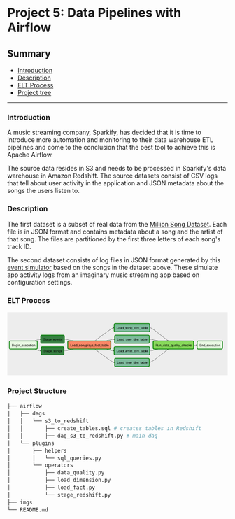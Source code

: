 # Project 5: Data Pipelines with Airflow

## Summary
* [Introduction](#Introduction)
* [Description](#Description)
* [ELT Process](#ELT-Process)
* [Project tree](#Project-tree)

--------------------------------------------

### Introduction
A music streaming company, Sparkify, has decided that it is time to introduce more 
automation and monitoring to their data warehouse ETL pipelines and come to the 
conclusion that the best tool to achieve this is Apache Airflow.

The source data resides in S3 and needs to be processed in Sparkify's data warehouse 
in Amazon Redshift. The source datasets consist of CSV logs that tell about user 
activity in the application and JSON metadata about the songs the users listen to.

### Description

The first dataset is a subset of real data from the [Million Song Dataset](http://millionsongdataset.com/). Each file is in JSON format and contains metadata about a song and the artist of that song. The files are partitioned by the first three letters of each song's track ID. 

The second dataset consists of log files in JSON format generated by this [event simulator](https://github.com/Interana/eventsim) based on the songs in the dataset above. These simulate app activity logs from an imaginary music streaming app based on configuration settings.

### ELT Process

![DAG](./imgs/dag.png)

### Project Structure

```bash
├── airflow
│   ├── dags
│   │   └── s3_to_redshift
│   │       ├── create_tables.sql # creates tables in Redshift
│   │       ├── dag_s3_to_redshift.py # main dag
│   └── plugins
│       ├── helpers
│       │   └── sql_queries.py
│       └── operators
│           ├── data_quality.py
│           ├── load_dimension.py
│           ├── load_fact.py
│           └── stage_redshift.py
├── imgs
└── README.md
```
